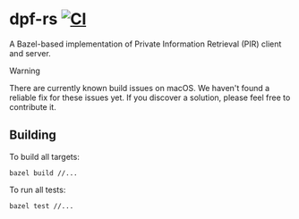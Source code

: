 # dpf-rs [![CI](https://github.com/0xWOLAND/dpf-rs/actions/workflows/ci.yml/badge.svg)](https://github.com/0xWOLAND/dpf-rs/actions/workflows/ci.yml)

A Bazel-based implementation of Private Information Retrieval (PIR) client and server.

> [!WARNING]
> There are currently known build issues on macOS. We haven't found a reliable fix for these issues yet. If you discover a solution, please feel free to contribute it.

## Building

To build all targets:
```shell
bazel build //...
```

To run all tests:
```shell
bazel test //...
```